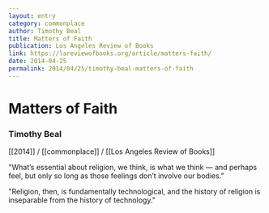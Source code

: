 ```yaml
---
layout: entry
category: commonplace
author: Timothy Beal
title: Matters of Faith
publication: Los Angeles Review of Books
link: https://lareviewofbooks.org/article/matters-faith/
date: 2014-04-25
permalink: 2014/04/25/timothy-beal-matters-of-faith
---
```


# Matters of Faith

### Timothy Beal

[[2014]] / [[commonplace]] / [[Los Angeles Review of Books]]

"What’s essential about religion, we think, is what we think — and perhaps feel, but only so long as those feelings don’t involve our bodies."

"Religion, then, is fundamentally technological, and the history of religion is inseparable from the history of technology."

